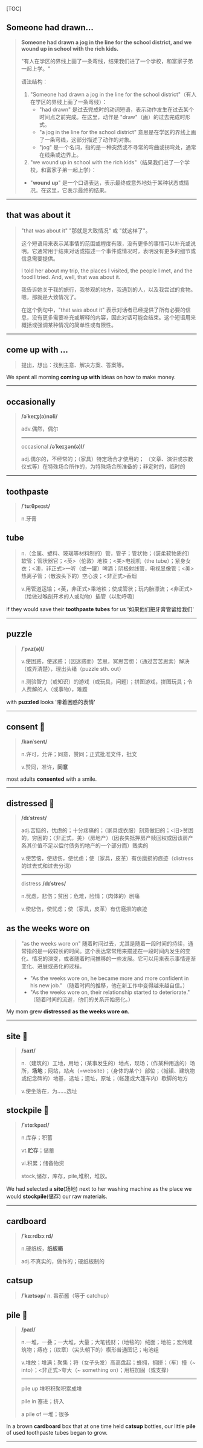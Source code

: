 [TOC]

## Someone had drawn...

> **Someone had drawn a jog in the line for the school district, and we wound up in school with the rich kids.**
>
> "有人在学区的界线上画了一条弯线，结果我们进了一个学校，和富家子弟一起上学。"
>
> 语法结构：
>
> 1. "Someone had drawn a jog in the line for the school district"（有人在学区的界线上画了一条弯线）：
>    - "had drawn" 是过去完成时的动词短语，表示动作发生在过去某个时间点之前完成。在这里，动作是 "draw"（画）的过去完成时形式。
>    - "a jog in the line for the school district" 意思是在学区的界线上画了一条弯线，这部分描述了动作的对象。
>    - "jog" 是一个名词，指的是一种突然或不寻常的弯曲或拐弯处，通常在线条或边界上。
> 2. "we wound up in school with the rich kids"（结果我们进了一个学校，和富家子弟一起上学）：
> - "**wound up**" 是一个口语表达，表示最终或意外地处于某种状态或情况。在这里，它表示最终的结果。
>

---

## that was about it

> "that was about it" "那就是大致情况" 或 "就这样了"。
>
> 这个短语用来表示某事情的范围或程度有限，没有更多的事情可以补充或说明。它通常用于结束对话或描述一个事件或情况时，表明没有更多的细节或信息需要提供。
>
> I told her about my trip, the places I visited, the people I met, and the food I tried. And, well, that was about it.
>
> 我告诉她关于我的旅行，我参观的地方，我遇到的人，以及我尝试的食物。嗯，那就是大致情况了。
>
> 在这个例句中，"that was about it" 表示对话者已经提供了所有必要的信息，没有更多需要补充或解释的内容，因此对话可能会结束。这个短语用来概括或强调某种情况的简单性或有限性。

---

## come up with ...

> 提出，想出：找到主意、解决方案、答案等。

We spent all morning **coming up with** ideas on how to make money.

---

## occasionally

> **/əˈkeɪʒ(ə)nəli/**
>
> adv.偶然，偶尔
>
> ---
>
> occasional **/əˈkeɪʒən(ə)l/**
>
> adj.偶尔的，不经常的；（家具）特定场合才使用的； （文章、演讲或宗教仪式等）在特殊场合所作的，为特殊场合所准备的；非定时的，临时的

---

## toothpaste

> **/ˈtuːθpeɪst/**
>
> n.牙膏

## tube

> n.（金属、塑料、玻璃等材料制的）管，管子；管状物；（装柔软物质的）软管；管状器官；<英>（伦敦）地铁；<美>电视机（the tube）；紧身女衣；<澳，非正式>一听（或一罐）啤酒；阴极射线管，电视显像管；<美>热离子管；（散浪头下的）空心浪；<非正式>香烟
>
> v.用管道运输；<英，非正式>乘地铁；使成管状；玩内胎漂流；<非正式>（给做过喉剖开术的人或动物）插管（以助呼吸）

if they would save their **toothpaste** **tubes** for us '如果他们把牙膏管留给我们'

---

## puzzle

> **/ˈpʌz(ə)l/**
>
> v.使困惑，使迷惑；（因迷惑而）苦思，冥思苦想；（通过苦苦思索）解决（或弄清楚），理出头绪（puzzle sth. out）
>
> n.测验智力（或知识）的游戏（或玩具，问题）；拼图游戏，拼图玩具；令人费解的人（或事物），难题

with **puzzled** looks '带着困惑的表情'

---

## consent 🚩

> **/kənˈsent/**
>
> n.许可，允许；同意，赞同；正式批准文件，批文
>
> v.赞同，准许，**同意**

most adults **consented** with a smile.

---

## distressed 🚩

> **/dɪˈstrest/**
>
> adj.苦恼的，忧虑的；十分疼痛的；（家具或衣服）刻意做旧的；<旧>贫困的，穷困的；〈非正式，美〉（房地产）（因丧失抵押房产赎回权或因该房产系其价值不足以偿付债务的地产的一个部分而）贱卖的
>
> v.使苦恼，使悲伤，使忧虑；使（家具，皮革）有仿磨损的痕迹（distress 的过去式和过去分词）
>
> ---
>
> distress **/dɪˈstres/**
>
> n.忧虑，悲伤；贫困；危难，险情；（肉体的）剧痛
>
> v.使悲伤，使忧虑；使（家具，皮革）有仿磨损的痕迹

## as the weeks wore on

> "as the weeks wore on" 随着时间过去，尤其是随着一段时间的持续，通常指的是一段较长的时间。这个表达常常用来描述在一段时间内发生的变化、情况的演变，或者随着时间推移的一些发展。它可以用来表示事情逐渐变化、进展或恶化的过程。
>
> - "As the weeks wore on, he became more and more confident in his new job."
>   （随着时间的推移，他在新工作中变得越来越自信。）
> - "As the weeks wore on, their relationship started to deteriorate."
>   （随着时间的流逝，他们的关系开始恶化。）
>

My mom grew **distressed** **as the weeks wore on.**

---

## site 🚩

> **/saɪt/**
>
> n.（建筑的）工地，用地；（某事发生的）地点，现场；（作某种用途的）场所，**场地**；网站，站点（=website）；（身体的某个）部位；（城镇、建筑物或纪念碑的）地基，选址；遗址，原址；（帐篷或大篷车内）歇脚的地方
>
> v.使坐落在，为......选址

## stockpile 🚩

> **/ˈstɑːkpaɪl/**
>
> n.库存；积蓄
>
> vt.**贮存**；储蓄
>
> vi.积累；储备物资
>
> stock,储存，库存，pile,堆积，堆放。

We had selected a **site**(场地) next to her washing machine as the place we would **stockpile**(储存) our raw materials.

---

## cardboard

> **/ˈkɑːrdbɔːrd/**
>
> n.硬纸板，**纸板箱**
>
> adj.不真实的，做作的；硬纸板制的

## catsup

> **/ˈkætsəp/** n. 番茄酱（等于 catchup）

## pile 🚩

> **/paɪl/**
>
> n.一堆，一叠；一大堆，大量；大笔钱财；（地毯的）绒面；地桩；宏伟建筑物；痔疮；（纹章）（尖头朝下的）楔形普通图记；电池组
>
> v.堆放；堆满；聚集；将（女子头发）高高盘起；蜂拥，拥挤；（车）撞（~ into）；<非正式>夸大（~ something on）；用桩加固（或支撑）
>
> ---
>
> pile up 堆积积聚积累成堆
>
> pile in 塞进；挤入
>
> a pile of 一堆；很多

In a brown **cardboard** box that at one time held **catsup** bottles, our little **pile** of used toothpaste tubes began to grow.

---

